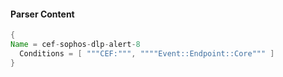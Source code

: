 #### Parser Content
```Java
{
Name = cef-sophos-dlp-alert-8
  Conditions = [ """CEF:""", """"Event::Endpoint::Core""" ]
}
```